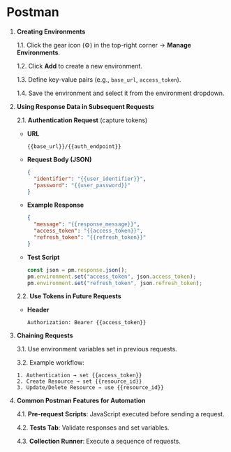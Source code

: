 # Postman

1. **Creating Environments**

   1.1. Click the gear icon (⚙️) in the top-right corner → **Manage Environments**.

   1.2. Click **Add** to create a new environment.

   1.3. Define key-value pairs (e.g., `base_url`, `access_token`).

   1.4. Save the environment and select it from the environment dropdown.

2. **Using Response Data in Subsequent Requests**

   2.1. **Authentication Request** (capture tokens)

   * **URL**

     ```http
     {{base_url}}/{{auth_endpoint}}
     ```

   * **Request Body (JSON)**

     ```json
     {
       "identifier": "{{user_identifier}}",
       "password": "{{user_password}}"
     }
     ```

   * **Example Response**

     ```json
     {
       "message": "{{response_message}}",
       "access_token": "{{access_token}}",
       "refresh_token": "{{refresh_token}}"
     }
     ```

   * **Test Script**

     ```javascript
     const json = pm.response.json();
     pm.environment.set("access_token", json.access_token);
     pm.environment.set("refresh_token", json.refresh_token);
     ```

   2.2. **Use Tokens in Future Requests**

   * **Header**

     ```http
     Authorization: Bearer {{access_token}}
     ```

3. **Chaining Requests**

   3.1. Use environment variables set in previous requests.

   3.2. Example workflow:

   ```
   1. Authentication → set {{access_token}}
   2. Create Resource → set {{resource_id}}
   3. Update/Delete Resource → use {{resource_id}}
   ```

4. **Common Postman Features for Automation**

   4.1. **Pre-request Scripts**: JavaScript executed before sending a request.

   4.2. **Tests Tab**: Validate responses and set variables.

   4.3. **Collection Runner**: Execute a sequence of requests.